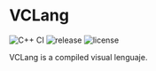 # VCLang
![C++ CI](https://github.com/PipeRift/vclang/workflows/C++%20CI/badge.svg)
![release](https://img.shields.io/github/release/PipeRift/vclang?labelColor=394047)
![license](https://img.shields.io/github/license/PipeRift/vclang?labelColor=394047)

VCLang is a compiled visual lenguaje.
